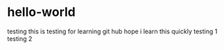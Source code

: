# hello-world
testing
this is testing for learning git hub
hope i learn this quickly
testing 1
testing 2
